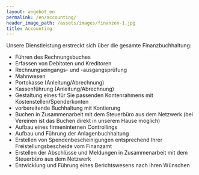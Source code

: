 ```yaml
---
layout: angebot_en
permalink: /en/accounting/
header_image_path: /assets/images/finanzen-1.jpg
title: Accounting
---
```



Unsere Dienstleistung erstreckt sich &uuml;ber die gesamte Finanzbuchhaltung:

* F&uuml;hren des Rechnungsbuches
* Erfassen von Debitoten und Kreditoren
* Rechnungseingangs- und -ausgangspr&uuml;fung
* Mahnwesen
* Portokasse (Anleitung/Abrechnung)
* Kassenf&uuml;hrung (Anleitung/Abrechnung)
* Gestaltung eines f&uuml;r Sie passenden Kontenrahmens mit Kostenstellen/Spenderkonten
* vorbereitende Buchhaltung mit Kontierung
* Buchen in Zusammenarbeit mit dem Steuerb&uuml;ro aus dem Netzwerk (bei Vereinen ist das Buchen direkt in unserem Hause m&ouml;glich)
* Aufbau eines firmeninternen Controllings
* Aufbau und F&uuml;hrung der Anlagenbuchhaltung
* Erstellen von Spendenbescheinigungen entsprechend Ihrer Freistellungsbescheide vom Finanzamt
* Erstellen der Abschl&uuml;sse und Meldungen in Zusammenarbeit mit dem Steuerb&uuml;ro aus dem Netzwerk
* Entwicklung und F&uuml;hrung eines Berichtswesens nach Ihren W&uuml;nschen
